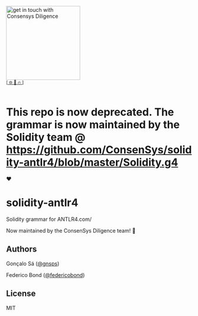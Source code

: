 [<img width="200" alt="get in touch with Consensys Diligence" src="https://user-images.githubusercontent.com/2865694/56826101-91dcf380-685b-11e9-937c-af49c2510aa0.png">](https://diligence.consensys.net)<br/>
<sup>
[[  🌐  ](https://diligence.consensys.net/?utm_source=github_npm&utm_medium=banner&utm_campaign=solidity-antlr-grammar)  [  📩  ](mailto:diligence@consensys.net)  [  🔥  ](https://consensys.github.io/diligence/)]
</sup><br/><br/>

# This repo is now deprecated. The grammar is now maintained by the Solidity team @ https://github.com/ConsenSys/solidity-antlr4/blob/master/Solidity.g4

❤️

# solidity-antlr4

Solidity grammar for ANTLR4.com/

Now maintained by the ConsenSys Diligence team! :tada:

## Authors

Gonçalo Sá ([@gnsps](https://twitter.com/gnsps))

Federico Bond ([@federicobond](https://github.com/federicobond))

## License

MIT
